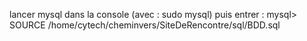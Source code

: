 lancer mysql dans la console (avec : sudo mysql) puis entrer :
mysql> SOURCE /home/cytech/cheminvers/SiteDeRencontre/sql/BDD.sql